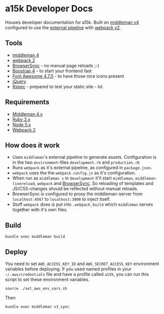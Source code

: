 
a15k Developer Docs
===================

Houses developer documentation for a15k.  Built on [middleman v4](https://middlemanapp.com/) configured to use the [external pipeline](https://middlemanapp.com/advanced/external-pipeline/) with [webpack v2](https://webpack.js.org/).

## Tools
- [middleman 4](https://middlemanapp.com/)
- [webpack 2](https://webpack.js.org/)
- [BrowserSync](https://www.browsersync.io/) - no manual page reloads ;-)
- [Boostrap 4](https://v4-alpha.getbootstrap.com) - to start your frontend fast
- [Font Awesome 4.7.0](https://fontawesome.io) - to have those nice icons present
- [jQuery](http://jquery.com/)
- [Rspec](http://rspec.info/) - prepared to test your static site - lol.

## Requirements
* [Middleman 4.x](https://middlemanapp.com/basics/install/)
* [Ruby 2.x](https://github.com/rbenv/rbenv#readme)
* [Node 5.x](https://github.com/creationix/nvm#readme)
* [Webpack 2](https://webpack.js.org/)

## How does it work

- Uses `middleman`'s external pipeline to generate assets. Configuration is in the two `environment`-files `development.rb` and `production.rb`
- Runs `webpack` as it's external pipeline, as configured in `package.json`.
- `webpack` uses the the `webpack.config.js` as it's configuration.
- When run as `middleman s` in `development` it'll start `middleman`, `middleman-livereload`, `webpack` and [BrowserSync](https://www.browsersync.io/). So reloading of templates and JS/CSS-changes should be reflected without manual reloads.
- BrowserSync is configured to proxy the middleman-server from `localhost:4567` to `localhost:3000` to inject itself.
- Stuff `webpack` does is put into `.webpack_build` which `middleman` serves together with it's own files.

## Build

```
bundle exec middleman build
```

## Deploy

You need to set `AWS_ACCESS_KEY_ID` and `AWS_SECRET_ACCESS_KEY` environment variables before deploying.  If you used named profiles in your `~/.aws/credentials` file and have a profile called `a15k`, you can run this script to set these environment variables.

```
source ./set_aws_env_vars.sh
```

Then

```
bundle exec middleman s3_sync
```
